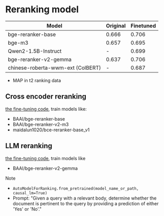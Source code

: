 # Reranking model

| Model                             | Original | Finetuned |
|-----------------------------------|----------|-----------|
| bge-reranker-base                 | 0.666    | 0.706     |
| bge-m3                            | 0.657    | 0.695     |
| Qwen2-1.5B-Instruct               | -        | 0.699     |
| bge-reranker-v2-gemma             | 0.637    | 0.706     |
| chinese-roberta-wwm-ext (ColBERT) | -        | 0.687     |

- MAP in t2 ranking data


## Cross encoder reranking

[the fine-tuning code](./train_cross_encoder.py), train models like:

- BAAI/bge-reranker-base
- BAAI/bge-reranker-v2-m3
- maidalun1020/bce-reranker-base_v1


## LLM reranking

[the fine-tuning code](./train_llm.py), train models like
- BAAI/bge-reranker-v2-gemma


Note
- `AutoModelForRanking.from_pretrained(model_name_or_path, causal_lm=True)`
- Prompt: "Given a query with a relevant body, determine whether the document is pertinent to the query by providing a prediction of either 'Yes' or 'No'."
